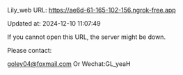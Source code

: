 Lily_web URL: https://ae6d-61-165-102-156.ngrok-free.app

Updated at: 2024-12-10 11:07:49

If you cannot open this URL, the server might be down.

Please contact: 

goley04@foxmail.com Or Wechat:GL_yeaH